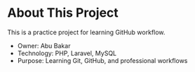 # About This Project

This is a practice project for learning GitHub workflow.

- Owner: Abu Bakar
- Technology: PHP, Laravel, MySQL
- Purpose: Learning Git, GitHub, and professional workflows
